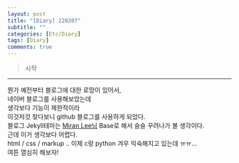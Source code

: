 ```yaml
---
layout: post
title: "[Diary] 220207"
subtitle: ""
categories: [Etc/Diary]
tags: [Diary]
comments: true
---
```


> 시작

---

뭔가 예전부터 블로그에 대한 로망이 있어서,  
네이버 블로그를 사용해보았는데  
생각보다 기능이 제한적이라  
이것저것 찾다보니 github 블로그를 사용하게 되었다.  
블로그 Jekyll테마는 [Miran Lee님](https://mmirann.github.io/) Base로 해서 슬슬 꾸려나가 볼 생각이다.  
근데 이거 생각보다 어렵다.  
html / css / markup .. 이제 c랑 python 겨우 익숙해지고 있는데 ㅠㅠ...  
여튼 열심히 해보자!  